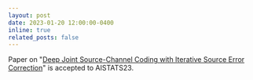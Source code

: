 ```yaml
---
layout: post
date: 2023-01-20 12:00:00-0400
inline: true
related_posts: false
---
```


Paper on "[Deep Joint Source-Channel Coding with Iterative Source Error Correction](https://arxiv.org/abs/2302.09174)" is accepted to AISTATS23.

